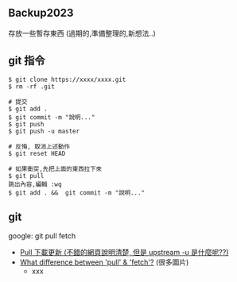 ## Backup2023
存放一些暫存東西 (過期的,準備整理的,新想法..)

## git 指令
```
$ git clone https://xxxx/xxxx.git
$ rm -rf .git

# 提交
$ git add .
$ git commit -m "說明..."
$ git push
$ git push -u master

# 反悔, 取消上述動作
$ git reset HEAD

# 如果衝突,先把上面的東西拉下來
$ git pull
跳出內容,編輯 :wq
$ git add . &&  git commit -m "說明..."
```

## git 
google: git pull fetch  
 * [Pull 下載更新 (不錯的網頁說明清楚, 但是 upstream -u 是什麼呢??)](https://gitbook.tw/chapters/github/pull-from-github)
 * [What difference between 'pull' & 'fetch'?](https://stackoverflow.com/questions/292357/what-is-the-difference-between-git-pull-and-git-fetch) (很多圖片)
   * xxx
